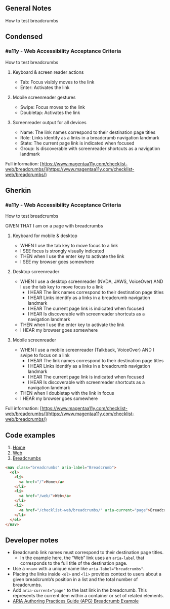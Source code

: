 ## General Notes

How to test breadcrumbs

## Condensed

### #a11y - Web Accessibility Acceptance Criteria

How to test breadcrumbs

1. Keyboard & screen reader actions
   - Tab: Focus visibly moves to the link
   - Enter: Activates the link

2. Mobile screenreader gestures
   - Swipe: Focus moves to the link
   - Doubletap: Activates the link

3. Screenreader output for all devices
   - Name: The link names correspond to their destination page titles
   - Role: Links identify as a links in a breadcrumb navigation landmark
   - State: The current page link is indicated when focused
   - Group: Is discoverable with screenreader shortcuts as a navigation landmark

Full information: [https://www.magentaa11y.com/checklist-web/breadcrumbs/](https://www.magentaa11y.com/checklist-web/breadcrumbs/)

## Gherkin

### #a11y - Web Accessibility Acceptance Criteria

How to test breadcrumbs

GIVEN THAT I am on a page with breadcrumbs

1. Keyboard for mobile & desktop
   - WHEN I use the tab key to move focus to a link
   - I SEE focus is strongly visually indicated
   - THEN when I use the enter key to activate the link
   - I SEE my browser goes somewhere

2. Desktop screenreader
   - WHEN I use a desktop screenreader (NVDA, JAWS, VoiceOver) AND I use the tab key to move focus to a link
     - I HEAR The link names correspond to their destination page titles
     - I HEAR Links identify as a links in a breadcrumb navigation landmark
     - I HEAR The current page link is indicated when focused
     - I HEAR Is discoverable with screenreader shortcuts as a navigation landmark
   - THEN when I use the enter key to activate the link
   - I HEAR my browser goes somewhere

3. Mobile screenreader
   - WHEN I use a mobile screenreader (Talkback, VoiceOver) AND I swipe to focus on a link
     - I HEAR The link names correspond to their destination page titles
     - I HEAR Links identify as a links in a breadcrumb navigation landmark
     - I HEAR The current page link is indicated when focused
     - I HEAR Is discoverable with screenreader shortcuts as a navigation landmark
   - THEN when I doubletap with the link in focus
   - I HEAR my browser goes somewhere

Full information: [https://www.magentaa11y.com/checklist-web/breadcrumbs/](https://www.magentaa11y.com/checklist-web/breadcrumbs/)

## Code examples

<nav class="breadcrumbs" aria-label="Breadcrumb">
  <ol>
    <li>
      <a href="/">
        Home
      </a>
    </li>
    <li>
      <a href="/web/">
        Web
      </a>
    </li>
    <li>
      <a href="/checklist-web/breadcrumbs/" 
         aria-current="page">
        Breadcrumbs
      </a>
    </li>
  </ol>
</nav>

```html
<nav class="breadcrumbs" aria-label="Breadcrumb">
  <ol>
    <li>
      <a href="/">Home</a>
    </li>
    <li>
      <a href="/web/">Web</a>
    </li>
    <li>
      <a href="/checklist-web/breadcrumbs/" aria-current="page">Breadcrumbs</a>
    </li>
  </ol>
</nav>
```

## Developer notes

- Breadcrumb link names must correspond to their destination page titles.
   - In the example here, the “Web” link uses an `aria-label` that corresponds to the full title of the destination page.
- Use a `<nav>` with a unique name like `aria-label="breadcrumbs"`.
- Placing the links inside `<ol>` and `<li>` provides context to users about a given breadcrumb’s position in a list and the total number of breadcrumbs.
- Add `aria-current="page"` to the last link in the breadcrumb. This represents the current item within a container or set of related elements.
- <a href="https://www.w3.org/WAI/ARIA/apg/patterns/breadcrumb/examples/breadcrumb/">ARIA Authoring Practices Guide (APG) Breadcrumb Example</a>
